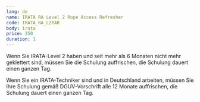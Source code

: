 ```yaml
---
lang: de
name: IRATA RA Level 2 Rope Access Refresher
code: IRATA_RA_L2RAR
body: irata
price: 250
duration: 1
---
```


Wenn Sie IRATA-Level 2 haben und seit mehr als 6 Monaten nicht mehr geklettert sind, müssen Sie die Schulung auffrischen, die Schulung dauert einen ganzen Tag.

Wenn Sie ein IRATA-Techniker sind und in Deutschland arbeiten, müssen Sie Ihre Schulung gemäß DGUV-Vorschrift alle 12 Monate auffrischen, die Schulung dauert einen ganzen Tag.
